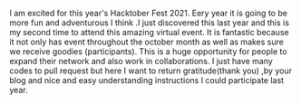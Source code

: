 I am excited for this year's Hacktober Fest 2021.
Eery year it is going to be more fun and adventurous I think .I just discovered this last year and this is my second time to attend this amazing virtual event.
It is fantastic because it not only has event throughout the october month as well as makes sure we receive goodies (participants).
This is a huge opportunity for people to expand their network and also work in collaborations.
I just have many codes to pull request but here I want to return gratitude(thank you) ,by your blog and nice and easy understanding instructions I could participate last year.
